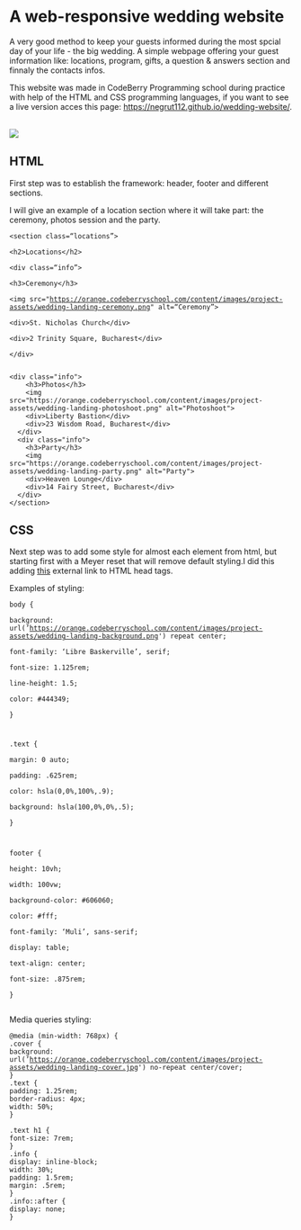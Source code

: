 # A web-responsive wedding website 

<p>A very good method to keep your guests informed during the most spcial day of your life - the big wedding. A simple webpage offering your guest information like: locations, program, gifts, a question &amp; answers section and finnaly the contacts infos.</p>

<p>This website was made in CodeBerry Programming  school during practice with help of the HTML and CSS programming languages, if you want to see a live version acces this page: <a href="https://negrut112.github.io/wedding-website/">https://negrut112.github.io/wedding-website/</a>.</p>
    
<br>
    
<img src="https://i.imgur.com/ILXmTcU.png">

## HTML

<p>First step was to establish the framework: header, footer and different sections.</p>
<p>I will give an example of a location section where it will take part: the ceremony, photos session and the party.</p>

<pre><code>&lt;section class=“locations”&gt;<br>
&lt;h2&gt;Locations&lt;/h2&gt;<br>
&lt;div class=“info”&gt;<br>
&lt;h3&gt;Ceremony&lt;/h3&gt;<br>
&lt;img src=&quot;<a href="https://orange.codeberryschool.com/content/images/project-assets/wedding-landing-ceremony.png">https://orange.codeberryschool.com/content/images/project-assets/wedding-landing-ceremony.png</a>&quot; alt=“Ceremony”&gt;<br>
&lt;div&gt;St. Nicholas Church&lt;/div&gt;<br>
&lt;div&gt;2 Trinity Square, Bucharest&lt;/div&gt;<br>
&lt;/div&gt;</p>
&lt;div class=&quot;info&quot;&gt;
    &lt;h3&gt;Photos&lt;/h3&gt;
    &lt;img src=&quot;https://orange.codeberryschool.com/content/images/project-assets/wedding-landing-photoshoot.png&quot; alt=&quot;Photoshoot&quot;&gt;
    &lt;div&gt;Liberty Bastion&lt;/div&gt;
    &lt;div&gt;23 Wisdom Road, Bucharest&lt;/div&gt;
  &lt;/div&gt;
  &lt;div class=&quot;info&quot;&gt;
    &lt;h3&gt;Party&lt;/h3&gt;
    &lt;img src=&quot;https://orange.codeberryschool.com/content/images/project-assets/wedding-landing-party.png&quot; alt=&quot;Party&quot;&gt;
    &lt;div&gt;Heaven Lounge&lt;/div&gt;
    &lt;div&gt;14 Fairy Street, Bucharest&lt;/div&gt;
  &lt;/div&gt;
&lt;/section&gt;
</code></pre>

## CSS

<p>Next step was to add some style for almost each element from html, but starting first with a Meyer reset that will remove default styling.I did this adding <a href="https://cdnjs.cloudflare.com/ajax/libs/meyer-reset/2.0/reset.css">this</a> external link to HTML head tags.</p>

<p>Examples of styling:</p>

<pre><code>body {<br>
background: url(’<a href="https://orange.codeberryschool.com/content/images/project-assets/wedding-landing-background.png">https://orange.codeberryschool.com/content/images/project-assets/wedding-landing-background.png</a>') repeat center;<br>
font-family: ‘Libre Baskerville’, serif;<br>
font-size: 1.125rem;<br>
line-height: 1.5;<br>
color: #444349;<br>
}</p>
<p>.text {<br>
margin: 0 auto;<br>
padding: .625rem;<br>
color: hsla(0,0%,100%,.9);<br>
background: hsla(100,0%,0%,.5);<br>
}</p>
<p>footer {<br>
height: 10vh;<br>
width: 100vw;<br>
background-color: #606060;<br>
color: #fff;<br>
font-family: ‘Muli’, sans-serif;<br>
display: table;<br>
text-align: center;<br>
font-size: .875rem;<br>
}</code></pre>

<p>Media queries styling:</p>

<pre><code>@media (min-width: 768px) {
.cover {
background: url(’<a href="https://orange.codeberryschool.com/content/images/project-assets/wedding-landing-cover.jpg">https://orange.codeberryschool.com/content/images/project-assets/wedding-landing-cover.jpg</a>') no-repeat center/cover;
}
.text {
padding: 1.25rem;
border-radius: 4px;
width: 50%;
}
<p>.text h1 {
font-size: 7rem;
}
.info {
display: inline-block;
width: 30%;
padding: 1.5rem;
margin: .5rem;
}
.info::after {
display: none;
}</code></pre>
